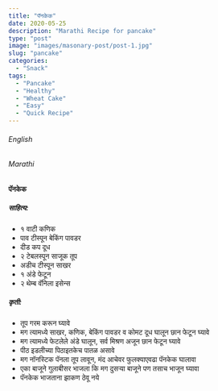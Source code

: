 ```yaml
---
title: "पॅनकेक"
date: 2020-05-25
description: "Marathi Recipe for pancake"
type: "post"
image: "images/masonary-post/post-1.jpg"
slug: "pancake"
categories: 
  - "Snack"
tags:
  - "Pancake"
  - "Healthy"
  - "Wheat Cake"
  - "Easy"
  - "Quick Recipe"
---
```


###### English






###### Marathi

#### पॅनकेक 



##### साहित्य:

- १ वाटी कणिक 
- पाव टीस्पून बेकिंग पावडर 
- दीड कप दूध 
- २ टेबलस्पून साजूक तूप 
- अडीच टीस्पून साखर 
- १ अंडे फेटून 
- २ थेम्ब वॅनिला इसेन्स 


##### कृती: 


- तूप गरम करून घ्यावे 
- मग त्यामध्ये साखर, कणिक, बेकिंग पावडर व कोमट दूध घालून छान फेटून घ्यावे 
- मग त्यामध्ये फेटलेले अंडे घालून, सर्व मिश्रण अजून छान फेटून घ्यावे
- पीठ इडलीच्या पिठाइतकेच पातळ असावे 
- मग नॉनस्टिक पॅनला तूप लावून, मंद आचेवर फुलक्याएवढा पॅनकेक घालावा 
- एका बाजूने गुलाबीसर भाजला कि मग दुसऱ्या बाजूने पण तसाच भाजून घ्यावा 
- पॅनकेक भाजताना झाकण ठेवू नये 
